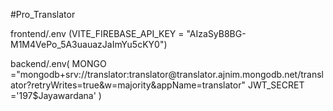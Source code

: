 <p>#Pro_Translator</p>
<p>frontend/.env (VITE_FIREBASE_API_KEY = "AIzaSyB8BG-M1M4VePo_5A3uauazJaImYu5cKY0")</p>
<p></p>backend/.env(
MONGO ="mongodb+srv://translator:translator@translator.ajnim.mongodb.net/translator?retryWrites=true&w=majority&appName=translator"
JWT_SECRET ='197$Jayawardana'
)</p>
